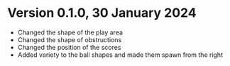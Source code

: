 # Version 0.1.0, 30 January 2024 

* Changed the shape of the play area
* Changed the shape of obstructions
* Changed the position of the scores
* Added variety to the ball shapes and made them spawn from the right